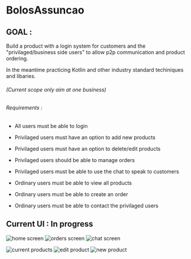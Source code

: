 # BolosAssuncao


## GOAL : 

Build a product with a login system for customers and the "privilaged/business side users" to allow p2p communication and product ordering.

In the meantime practicing Kotlin and other industry standard techiniques and libaries.


###### (Current scope only aim at one business)
###### Requirements :

- All users must be able to login
- Privilaged users must have an option to add new products
- Privilaged users must have an option to delete/edit products
- Privilaged users should be able to manage orders
- Privilaged users must be able to use the chat to speak to customers

- Ordinary users must be able to view all products
- Ordinary users must be able to create an order
- Ordinary users must be able to contact the privilaged users



## Current UI : In progress

![home screen](images/home.png) 
![orders screen](images/orders.png)
![chat screen](images/chat.png)

![current products](images/currentProducts.png) 
![edit product](images/editProduct.png)
![new product](images/newProducts.png)
